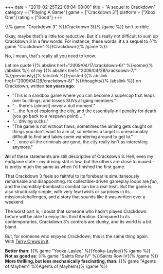 +++
date = "2019-02-25T22:08:04-08:00"
title = "A sequel to Crackdown"
category = ["Playing A Game"]
game = ["Crackdown 3"]
platform = ["Xbox One"]
rating = ["Good"]
+++

{{% game "Crackdown 3" %}}Crackdown 3{{% /game %}} isn't terrible.

Okay, maybe that's a little too reductive.  But it's really not difficult to sum up Crackdown 3 in a few words.  For instance, these words: it's a sequel to {{% game "Crackdown" %}}Crackdown{{% /game %}}.

No, I mean, that's really all you need to know.

Let me quote {{% abslink href="2009/04/17/crackdown-6/" %}}some{{% /abslink %}} of my {{% abslink href="2009/04/28/crackdown-7/" %}}previously{{% /abslink %}}-posted {{% abslink href="2009/04/28/crackdown-8/" %}}thoughts{{% /abslink %}} on Crackdown, written <b>ten years ago</b>:

* "This is a sandbox game where you can become a supercop that leaps over buildings, and tosses SUVs at gang members."
* "... there's (almost) never a dull moment."
* "... the fun of exploring the city, and the essentially-nil penalty for death (you go back to a respawn point) ..."
* "... driving sucks."
* "The game is not without flaws; sometimes the aiming gets caught on things you don't want to aim at, sometimes a target is unreasonably difficult to find and takes some wandering around to get to."
* "... once all the criminals are gone, the city really isn't as interesting anymore."

<b>All</b> of these statements are still descriptive of Crackdown 3.  Hell, even my endgame state - my driving stat is low, but the others are close to maxed - is pretty much the same as when I'd finished the first game.

That Crackdown 3 feels so faithful to its forebear is simultaneously remarkable and disappointing.  Its collectible-driven gameplay loops are <i>fun</i>, and the incredibly-bombastic combat can be a real treat.  But the game is also structurally simple, with very few twists or surprises in its missions/challenges, and a story that sounds like it was written over a weekend.

The worst part is, I doubt that someone who hadn't played Crackdown before will be able to enjoy this third iteration.  Compared to its contemporaries, Crackdown 3's controls are clunky, and its world is a bit bland.

But, for someone who enjoyed Crackdown, this is the same thing again.  With <a href="https://www.youtube.com/watch?v=uBlhhvJ--ko">Terry Crews in it</a>.

<b>Better than</b>: {{% game "Yooka-Laylee" %}}Yooka-Laylee{{% /game %}}  
<b>Not as good as</b>: {{% game "Saints Row IV" %}}Saints Row IV{{% /game %}}  
<b>More thrilling, but less mechanically fascinating, than</b>: {{% game "Agents of Mayhem" %}}Agents of Mayhem{{% /game %}}

